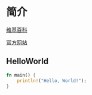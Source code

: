 # 简介

[维基百科](https://zh.wikipedia.org/wiki/Rust)

[官方网站](https://www.rust-lang.org/)

## HelloWorld

```rust
fn main() {
    println!("Hello, World!");
}
```